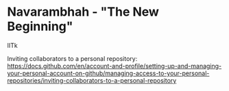 # Navarambhah - "The New Beginning"
IITk


Inviting collaborators to a personal repository: https://docs.github.com/en/account-and-profile/setting-up-and-managing-your-personal-account-on-github/managing-access-to-your-personal-repositories/inviting-collaborators-to-a-personal-repository
